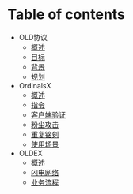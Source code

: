 # Table of contents

* OLD协议
  * [概述](introduction/introduction.md)
  * [目标](introduction/goal.md)
  * [背景](introduction/background.md)
  * [规划](introduction/roadmap.md)
* OrdinalsX
  * [概述](OrdX/README.md)
  * [指令](OrdX/instruct.md)
  * [客户端验证](OrdX/appverify.md)
  * [粉尘攻击](OrdX/dust.md)
  * [重复铭刻](OrdX/multiscribe.md)
  * [使用场景](OrdX/usecase.md)
* OLDEX
  * [概述](oldex/README.md)
  * [闪电网络](oldex/lightning.md)
  * [业务流程](oldex/workflow.md)
